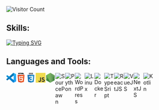 ![Visitor Count](https://profile-counter.glitch.me/Cyclops789/count.svg)

## Skills:

[![Typing SVG](https://readme-typing-svg.demolab.com?font=Fira+Code&pause=1000&color=F70000&random=false&width=435&lines=Web+Developer;Sys-Admin;Mobile+Developer;DevOps)](https://git.io/typing-svg)

## Languages and Tools:

<img align="left" alt="Visual Studio Code" width="26px" src="https://raw.githubusercontent.com/github/explore/80688e429a7d4ef2fca1e82350fe8e3517d3494d/topics/visual-studio-code/visual-studio-code.png" />
<img align="left" alt="HTML5" width="26px" src="https://raw.githubusercontent.com/github/explore/80688e429a7d4ef2fca1e82350fe8e3517d3494d/topics/html/html.png" />
<img align="left" alt="CSS3" width="26px" src="https://raw.githubusercontent.com/github/explore/80688e429a7d4ef2fca1e82350fe8e3517d3494d/topics/css/css.png" />
<img align="left" alt="JavaScript" width="26px" src="https://raw.githubusercontent.com/github/explore/80688e429a7d4ef2fca1e82350fe8e3517d3494d/topics/javascript/javascript.png" />
<img align="left" alt="Node.js" width="26px" src="https://raw.githubusercontent.com/github/explore/80688e429a7d4ef2fca1e82350fe8e3517d3494d/topics/nodejs/nodejs.png" />
<img align="left" alt="SourcePawn" width="26px" src="https://dreae.gallerycdn.vsassets.io/extensions/dreae/sourcepawn-vscode/0.1.4/1515276846898/Microsoft.VisualStudio.Services.Icons.Default" />
<img align="left" alt="Python" width="26px" src="https://ms-python.gallerycdn.vsassets.io/extensions/ms-python/python/2022.15.12631011/1663668880930/Microsoft.VisualStudio.Services.Icons.Default" />
<img align="left" alt="WordPress" width="26px" src="https://profilinator.rishav.dev/skills-assets/wordpress.png" />
<img align="left" alt="Linux" width="26px" src="https://profilinator.rishav.dev/skills-assets/linux-original.svg" />
<img align="left" alt="Docker" width="26px" src="https://profilinator.rishav.dev/skills-assets/docker-original-wordmark.svg" />
<img align="left" alt="TypeSript" width="26px" src="https://ms-vscode.gallerycdn.vsassets.io/extensions/ms-vscode/vscode-typescript-next/5.4.20231225/1703549319203/Microsoft.VisualStudio.Services.Icons.Small" />
<img align="left" alt="ReactJS" width="26px" src="https://jawandarajbir.gallerycdn.vsassets.io/extensions/jawandarajbir/react-vscode-extension-pack/1.0.0/1657754706795/Microsoft.VisualStudio.Services.Icons.Small" />
<img align="left" alt="VueJS" width="26px" src="https://devlos.gallerycdn.vsassets.io/extensions/devlos/vuejs-snippets/0.11.0/1699989541719/Microsoft.VisualStudio.Services.Icons.Small" />
<img align="left" alt="NextJS" width="26px" src="https://www.datocms-assets.com/75941/1657707878-nextjs_logo.png" />
<img align="left" alt="Kotlin" width="26px" src="https://upload.wikimedia.org/wikipedia/commons/thumb/7/74/Kotlin_Icon.png/1200px-Kotlin_Icon.png" />
